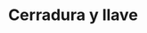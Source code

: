 ---
title: Cerradura y llave
date: 
draft: false

# descripcion
description : Cerradura y llave

materials: Plata 925

color: Plateado

dimensions: 1cmx2cm (llave) - 1cm x 1,5cm (cerradura)

code: 02-14-0361

type: "Dijes"

categories: []

price: $2.560,00

price_eftvo: $2.175,00

# Images
# first image will be shown in the product page
images:
  # - image: "images/path_to_image"
  # La ubicacion de las imagenes es imagenes/Dijes/Dijes.Plata/02-14-0361-cerradura-y-llave
  - image: "./images/dijes/plata/02-14-0361-cerradura-y-llave.JPG"
---